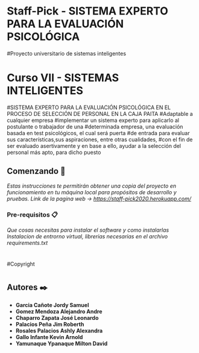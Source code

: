 # Staff-Pick - SISTEMA EXPERTO PARA LA EVALUACIÓN PSICOLÓGICA
#Proyecto universitario de sistemas inteligentes
# Curso VII - SISTEMAS INTELIGENTES
#SISTEMA EXPERTO PARA LA EVALUACIÓN PSICOLÓGICA EN EL PROCESO DE SELECCIÓN DE PERSONAL EN LA CAJA PAITA
#Adaptable a cualquier empresa
#implementar un sistema experto para aplicarlo al postulante o trabajador de una
#determinada empresa, una evaluación basada en test psicológicos, el cual será puerta
#de entrada para evaluar sus características,sus aspiraciones, entre otras cualidades,
#con el fin de ser evaluado asertivamente y en base a ello, ayudar a la selección del personal más apto, para dicho puesto

## Comenzando 🚀

_Estas instrucciones te permitirán obtener una copia del proyecto en funcionamiento en tu máquina local para propósitos de desarrollo y pruebas._
_Link de la pagina web -> https://staff-pick2020.herokuapp.com/_
### Pre-requisitos 📋

_Que cosas necesitas para instalar el software y como instalarlas_
_Instalacion de entrorno virtual, librerias necesarias en el archivo requirements.txt_
#
#
#
#Copyright
#
## Autores ✒️


* **Garcia Cañote Jordy Samuel** 
* **Gomez Mendoza Alejandro Andre** 
* **Chaparro Zapata José Leonardo** 
* **Palacios Peña Jim Roberth** 
* **Rosales Palacios Ashly Alexandra** 
* **Gallo Infante Kevin Arnold** 
* **Yamunaque Ypanaque Milton David** 
#
